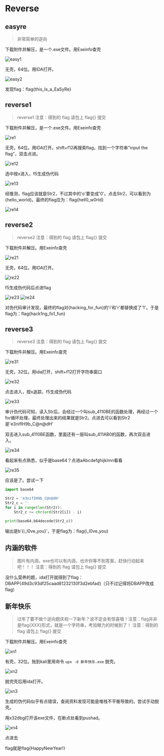 # Reverse
## easyre
> 非常简单的逆向

下载附件并解压，是一个.exe文件。用Exeinfo查壳

![easy1](pic/easy1.png)

无壳，64位。用IDA打开。

![easy2](pic/easy2.png)

发现flag：flag{this_Is_a_EaSyRe}

## reverse1
> reverse1 注意：得到的 flag 请包上 flag{} 提交

下载附件并解压，是一个.exe文件。用Exeinfo查壳

![re1](pic/re1.png)

无壳，64位。用IDA打开。shift+f12再搜索flag，找到一个字符串"input the flag"，双击点进。

![re12](pic/re12.png)

选中按x进入，f5生成伪代码

![re13](pic/re13.png)

经推测，flag应该就是Str2，不过其中的'o'要变成'0'。点击Str2，可以看到为{hello_world}。最终的flag应为：flag{hell0_w0rld}

![re14](pic/re14.png)

## reverse2
> reverse2 注意：得到的 flag 请包上 flag{} 提交

下载附件并解压。用Exeinfo查壳

![re21](pic/re21.png)

无壳，64位。用IDA打开。

![re22](pic/re22.png)

f5生成伪代码后点进flag

![re23](pic/re23.png)
![re24](pic/re24.png)

对伪代码审计发现，最终的flag对{hacking_for_fun}的'i'和'r'都替换成了'1'。于是flag为：flag{hack1ng_fo1_fun}

## reverse3
> reverse3 注意：得到的 flag 请包上 flag{} 提交

下载附件并解压。用Exeinfo查壳

![re31](pic/re31.png)

无壳，32位。用ida打开，shift+f12打开字符串窗口

![re32](pic/re32.png)

点击进入，按x追踪，f5生成伪代码

![re33](pic/re33.png)

审计伪代码可知，读入Str后，会经过一个叫sub_4110BE的函数处理，再经过一个for循环处理，最终处理出来的结果就是Str2。点进去可以看到Str2是'e3nifIH9b_C@n@dH'

双击进入sub_4110BE函数，里面还有一层叫sub_411AB0的函数，再次双击进入。

![re34](pic/re34.png)

看起来有点熟悉，似乎是base64？点进aAbcdefghijklmn看看

![re35](pic/re35.png)

应该是了。尝试一下

```python
import base64

Str2 = 'e3nifIH9b_C@n@dH'
Str2_c = ''
for i in range(len(Str2)):
    Str2_c += chr(ord(Str2[i]) - i)

print(base64.b64decode(Str2_c))
```

输出是b'{i_l0ve_you}'，于是flag为：flag{i_l0ve_you}

## 内涵的软件
> 图片有内涵，exe也可以有内涵，也许你等不到答案，赶快行动起来吧！！！ 注意：得到的 flag 请包上 flag{} 提交

没什么营养的题，ida打开就得到了flag：DBAPP{49d3c93df25caad81232130f3d2ebfad}（只不过记得将DBAPP改成flag）

## 新年快乐
> 过年了要不做个逆向题庆祝一下新年？说不定会有惊喜哦！注意：flag并非是flag{XXX}形式，就是一个字符串，考验眼力的时候到了！ 注意：得到的 flag 请包上 flag{} 提交

下载附件并解压。用Exeinfo查壳

![xn1](pic/xn1.png)

有壳，32位。拖到kali里用命令 `upx -d 新年快乐.exe` 脱壳。

![xn2](pic/xn2.png)

脱完壳后用ida打开。

![xn3](pic/xn3.png)

生成的伪代码似乎有点错误，查阅资料发现可能是堆栈不平衡导致的。尝试手动脱壳。

用x32dbg打开该exe文件，在断点处看到pushad。

![xn4](pic/xn4.png)

点进去

flag就是flag{HappyNewYear!}